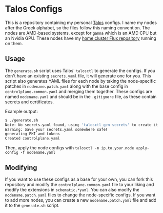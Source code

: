 # Talos Configs

This is a repository containing my personal [Talos](https://www.talos.dev/) configs. I name my nodes after the Greek alphabet, so the files follow this naming convention. The nodes are AMD-based systems, except for `gamma` which is an AMD CPU but an Nvidia GPU. These nodes have my [home cluster Flux repository](https://github.com/USA-RedDragon/home-cluster-flux) running on them.

## Usage

The `generate.sh` script uses Talos' `talosctl` to generate the configs. If you don't have an existing `secrets.yaml` file, it will generate one for you. This script also generates YAML files for each node by taking the node-specific patches in `nodename.patch.yaml` along with the base config in `controlplane.common.yaml` and merging them together. These configs are named `nodename.yaml` and should be in the `.gitignore` file, as these contain secrets and certificates.

Example output:

```bash
$ ./generate.sh
Note: No secrets.yaml found, using 'talosctl gen secrets' to create it...
Warning: Save your secrets.yaml somewhere safe!
generating PKI and tokens
Created controlplane.yaml
```

Then, apply the node configs with `talosctl -n ip.to.your.node apply-config -f nodename.yaml`

## Modifying

If you want to use these configs as a base for your own, you can fork this repository and modify the `controlplane.common.yaml` file to your liking and modify the extensions in `schematic.*yaml`. You can also modify the `nodename.patch.yaml` files to change the node-specific configs. If you want to add more nodes, you can create a new `nodename.patch.yaml` file and add it to the `generate.sh` script.

